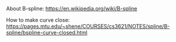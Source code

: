 About B-spline: https://en.wikipedia.org/wiki/B-spline

How to make curve close: https://pages.mtu.edu/~shene/COURSES/cs3621/NOTES/spline/B-spline/bspline-curve-closed.html
